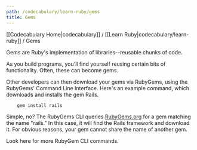 ```yaml
---
path: /codecabulary/learn-ruby/gems
title: Gems
---
```

[[Codecabulary Home|codecabulary]] / [[Learn Ruby|codecabulary/learn-ruby]] / Gems

<!-- ---title: Gems -->

Gems are Ruby's implementation of libraries--reusable chunks of code. 

As you build programs, you'll find yourself reusing certain bits of functionality. Often, these can become gems.

Other developers can then download your gems via RubyGems, using the RubyGems' Command Line Interface. Here's an example command, which downloads and installs the gem Rails.

		gem install rails
		
Simple, no? The RubyGems CLI queries [RubyGems.org](rubygems.org) for a gem matching the name "rails." In this case, it will find the Rails framework and download it. For obvious reasons, your gem cannot share the name of another gem. 

Look here for more RubyGem CLI commands.
